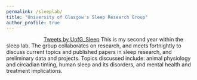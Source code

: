 ```yaml
---
permalink: /sleeplab/
title: "University of Glasgow's Sleep Research Group"
author_profile: true
---
```

<a class="twitter-timeline" img style="float; right; margin: 0px 0px 25px 100px;" data-width="300" data-height="400" data-theme="dark" href="https://twitter.com/UofG_Sleep?ref_src=twsrc%5Etfw">Tweets by UofG_Sleep</a> <script async src="https://platform.twitter.com/widgets.js" charset="utf-8"></script>
This is my second year within the sleep lab. The group collaborates on research, and meets fortnightly to discuss current topics and published papers in sleep research, and preliminary data and projects. Topics discussed include: animal physiology and circadian timing, human sleep and its disorders, and mental health and treatment implications.

